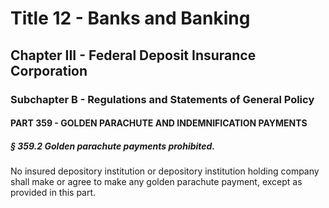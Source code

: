 
# Title 12 - Banks and Banking
## Chapter III - Federal Deposit Insurance Corporation
### Subchapter B - Regulations and Statements of General Policy
#### PART 359 - GOLDEN PARACHUTE AND INDEMNIFICATION PAYMENTS
##### § 359.2 Golden parachute payments prohibited.

No insured depository institution or depository institution holding company shall make or agree to make any golden parachute payment, except as provided in this part.
